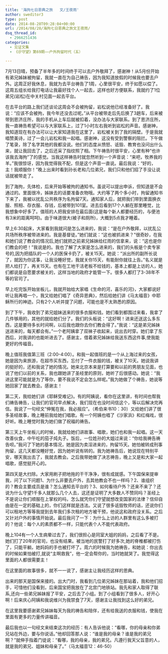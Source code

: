 ```yaml
---
title: '海拘七日恩典之旅   文/王夜雨'
author: sweditor3
type: post
date: 2014-08-28T09:28:04+00:00
url: /2014/08/28/海拘七日恩典之旅文王夜雨/
dsq_thread_id:
  - 2966251436
categories:
  - 见证文集
  - 《＠守望》第69期——户外拘留时代（五）

---
```

7月13日晴，预备了半年多的时间终于可以去户外敬拜了，感谢神！从5月份开始有弟兄姊妹被拘留，我就一直在为自己祷告，因为我知道放假的时候我也要去户外。这周正好我休息，我就为去平台祷告了1周，心里很平安，终于如愿以偿了。这周五组长给我打电话让我最好找个人一起去，这样也好方便联系，我就约了1位弟兄(岩松)在中关村见面一起去平台。

在去平台的路上我们还谈论这周会不会被拘留，岩松说他已经准备好了。我说：“应该不会被拘，我今年还没去过呢。”从平台被带走后先后换了3趟车，后来被带到恩济庄所，我的手机从上车后就被扣着，没办法与大家联系。到了恩济庄所，我一直祷告希望可以与大家联系上，过了1小时左右我听到岩松的声音。感谢神，我知道现在有办法可以让大家知道我在这里了，岩松被关到了我的隔壁。于是我就唱赞美诗，过了一会儿岩松和我一起唱。感谢神，这没有受到警察的阻拦。下午做了笔录，除了名字其他的我都没说。他们的态度从愤怒、诋毁、教育也没问出什么来，就让我回去了，之后还采了指纹照了相。下午祷告时很平安，心里有种“也许该我去海拘”了的感觉。当我这样祷告时就忽然听到一个声音说：“来吧，牧养我的羊。”我很惊讶，因为我觉得我不配，但是这个声音一直说。最后我说：“好的，主！我顺服你！”晚上出来时看到孙长老和几位弟兄，我们只和他们招了手没让说话就被带走了。

到了海拘，先体检，后来开始等被拘的通知书。虽说可以提出申诉，但知道是不会通过的。里面很冷，姊妹去的话要准备衣物哦。大约等了两个多小时，拘留通知书下来了，我被以扰乱公共秩序为名拘留7天。通知家人后，就把我们带到里面换衣服、照相、存衣服、存钱，后被带到101室。进去后看到17个人躺在那里睡觉，比我想象中好多了。值班的人把我安排在最后面(这是每个新人都要经历的，与便池有3米的距离呵呵)。由于味道很大(被子和厕所)，大概到5点我才睡着。

早上6:30起床，大家看到我就问是怎么进来的，我说：“是在户外敬拜，以扰乱公共场所秩序被带进来的。我是基督徒。”她们就说：“这也被抓进来？”很奇妙，在我和她们说了教会的情况后,她们就把之前弟兄姊妹给红雨的信拿来，说：“这也是你们教会的吧！”我说是的。我也了解了大家是怎么进来的，我们的头板是个卖专家号的,因为把插队的一个人的医保卡扔了，被关15天。她说：“派出所的副所长说了，就因为你这事，让我没睡好觉，我就关你15天，有能耐你就往上告。”名义就是把人给打了，再关15天。也有在工地干活老板不给钱的，基本上都是上访的人，她们都说是自愿要求被关的，这样当地的政府才能管一下。很多人都打了3-38年不等的官司了。

早上吃完饭开始坐板儿，我就开始给大家唱《生命的河，喜乐的河》，大家都说好听让我再唱一个，我又给她们唱了《奇异恩典》，然后给她们讲《马太福音》中耶稣所行的神迹。只有2个人听并提了问题，可能也是不太熟悉的原因。

到了下午，我收到了弟兄姐妹送来的很多衣服和钱。她们看到都围过来看，我拿了几件够用的，其他的就给她们分了。我们的头板说：“这好啊！进来还送这么多东西，这是要待多长时间啊，以后我也跟你去你们教会得了。”我说：“这是弟兄姊妹送进来的，每天都会有。”一个老阿姨拿了双袜子收起来，说出去时穿。她们拿了东西后，对我讲的也能听进去了。感谢主，借着弟兄姊妹给我送东西这件事,使我能更好的传福音。

晚上值班我值第三班（2:00-4:00）。和我一起值班的是一个从上海过来的女孩，她是因为来旅游，在超市买东西，忘付了一件衣服的钱，被关了10天。她说我讲的挺好的，还和我说了她的情况。她来北京本来是打算要和以前的男朋友见面，也说了他们以前的关系，我也跟她讲了圣经里的原则，她听了后很感动。她说：“我进这里可能就是为了等你，要不我说不定会怎么样呢。”我为她做了个祷告，她说等她回家了就去教会。感谢主！

第二天，我给她们讲《耶稣受难记》。有的阿姨说，看你在这里讲，有时间也帮我们祷告祷告，让我们的官司早点解决，我们现在也没时间信这个，等以后解决完再信。我说了一句经文“伸冤在我，我必报应”。（希伯来书10：30）又给她们讲了很多圣经故事，晚上睡前我给她们唱歌。有一个阿姨也唱了《沙家浜》和红梅戏，很好听。晚上睡觉时我为她们做了祝福的祷告。

第三天上午坐板儿的时候，我就给她们讲故事、唱歌，她们也和我一起唱。这一天改善伙食，中午吃的茄子炖丸子。饭后，一位姓孙的大姐过来说：“你给我祷告祷告呗。”我问了下她的基本情况，她是因为卖淫进来的，拘留15天。她怕被转成刑事拘留，这几天都没睡好觉，因为她听说有转的。我为她祷告后，她说现在特别平安，哪天我出去了，我就去教会。之后我带她做了决志祷告，晚上又是和大家一起唱歌，感觉挺开心的。

第四天是大扫除。大家用刷子把地拖的干干净净，很有成就感。下午国保来提审我，问了以下问题1、为什么非要去户外，去其他教会不也一样吗？2、谁组织的？教会主要成员是谁？怎么通知去平台的？3、如何看待户外？还来不来了？还说为什么守望1千多人就那么几个人去，这还是证明了大多数人不赞同吗？圣经上不是说让你们顺服在上掌权的吗，怎么就凭你们守望就想改变国家的法律？信仰自由是在一定的基础上的，你们这样就是违法。又说了很多诋毁牧师的话，还说你们可以租地方等等我提到去年我们多次租的地方被干预，他说这和政府没关系。之后又针对户外的事情开始说。最后我问了一下：为什么上访的人群里有这么多被打的？他说：每个人的素质都不一样，只能代表个人不能代表政府。

晚上104有一个人生病晕过去了，我们很担心是同室大姐的妈妈，之后看了不是。她们打了20年的官司，也没有结果。被当地的民警打了好多次,她的脊椎都被打伤了，只能平躺，她妈妈的手也被打坏了。周六的时候我为她祷告，和她说：你出去的时候如果怕被打,就说“主啊救我”，他一定会帮你的，当时她就哭了。我觉得这里面的人都很需要主！
  
在这里面的故事很多，就不一一说了，感谢主让我经历这样的恩典。

出来的那天是国保来接的。出大门时，我看到几位弟兄姊妹在那站着，我和他们招手，可惜他们没看到，后来国宝把我放在了北宫门地铁站。我先和家人取得了联系,还向一些弟兄姊妹报了平安，之后去了小组。到了小组看到了很多人，好开心啊！后来庆心阿姨和我说维兴为我禁食了7天，感谢主让我找到这么好的弟兄。

在这里我要感谢弟兄姊妹每天为我的祷告和陪伴，还有给我送的衣服和钱，使我在里面有更多的力量传讲福音。

最后我也以一句经文来结束这次的经历：有人告诉他说：“看哪，你的母亲和你弟兄站在外边，要与你说话。”他却回答那人说：“谁是我的母亲？谁是我的弟兄啊？”就伸手指着门徒说：“看哪，我的母亲，我的弟兄。凡遵行我天父旨意的人，就是我的弟兄、姐妹和母亲了。”（马太福音12：46-50）